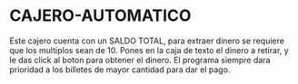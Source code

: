# CAJERO-AUTOMATICO
Este cajero cuenta con un SALDO TOTAL, para extraer dinero se requiere que los multiplos sean de 10.
Pones en la caja de texto el dinero a retirar, y le das click al boton para obtener el dinero.
El programa siempre dara  prioridad a los billetes de mayor cantidad para dar el pago.
